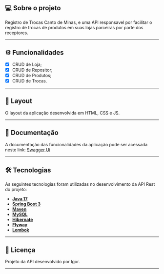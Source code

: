 ## 💻 Sobre o projeto

Registro de Trocas Canto de Minas, e uma API responsavel por facilitar o registro de trocas de produtos em suas lojas parceiras por parte dos receptores.

---

## ⚙️ Funcionalidades

- [x] CRUD de Loja;
- [x] CRUD de Repositor;
- [x] CRUD de Produtos;
- [x] CRUD de Trocas.

---

## 🎨 Layout

O layout da aplicação desenvolvida em HTML, CSS e JS.

---

## 📄 Documentação

A documentação das funcionalidades da aplicação pode ser acessada neste link: <a href="localhost:8080/swagger-ui/index.html">Swagger Ui</a>

---

## 🛠 Tecnologias

As seguintes tecnologias foram utilizadas no desenvolvimento da API Rest do projeto:

- **[Java 17](https://www.oracle.com/java)**
- **[Spring Boot 3](https://spring.io/projects/spring-boot)**
- **[Maven](https://maven.apache.org)**
- **[MySQL](https://www.mysql.com)**
- **[Hibernate](https://hibernate.org)**
- **[Flyway](https://flywaydb.org)**
- **[Lombok](https://projectlombok.org)**

---

## 📝 Licença

Projeto da API desenvolvido por Igor. 

---
